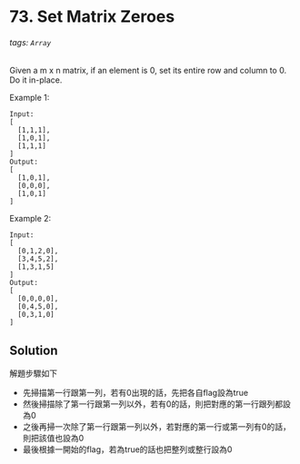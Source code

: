 # 73. Set Matrix Zeroes
###### tags: `Array`
Given a m x n matrix, if an element is 0, set its entire row and column to 0. Do it in-place.

Example 1:
```
Input: 
[
  [1,1,1],
  [1,0,1],
  [1,1,1]
]
Output: 
[
  [1,0,1],
  [0,0,0],
  [1,0,1]
]
```
Example 2:
```
Input: 
[
  [0,1,2,0],
  [3,4,5,2],
  [1,3,1,5]
]
Output: 
[
  [0,0,0,0],
  [0,4,5,0],
  [0,3,1,0]
]
```

## Solution

解題步驟如下

- 先掃描第一行跟第一列，若有0出現的話，先把各自flag設為true
- 然後掃描除了第一行跟第一列以外，若有0的話，則把對應的第一行跟列都設為0
- 之後再掃一次除了第一行跟第一列以外，若對應的第一行或第一列有0的話，則把該值也設為0
- 最後根據一開始的flag，若為true的話也把整列或整行設為0